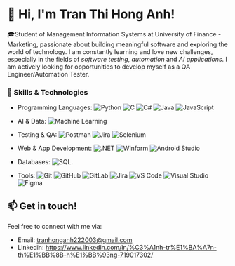 # 👋 Hi, I'm Tran Thi Hong Anh!

🎓Student of Management Information Systems at University of Finance - Marketing, passionate about building meaningful software and exploring the world of technology. I am constantly learning and love new challenges, especially in the fields of *software testing*, *automation* and *AI applications*. I am actively looking for opportunities to develop myself as a QA Engineer/Automation Tester.

### 🌟 Skills & Technologies
- Programming Languages: ![Python](https://img.shields.io/badge/Python-3776AB?style=flat&logo=python&logoColor=white) ![C](https://img.shields.io/badge/C-00599C?style=flat&logo=c&logoColor=white) ![C#](https://img.shields.io/badge/C%23-239120?style=flat&logo=c-sharp&logoColor=white) ![Java](https://img.shields.io/badge/Java-007396?style=flat&logo=java&logoColor=white) ![JavaScript](https://img.shields.io/badge/-JavaScript-black?style=flat-square&logo=javascript)

- AI & Data: ![Machine Learning](https://img.shields.io/badge/Machine%20Learning-FF6F00?style=flat) 

- Testing & QA: ![Postman](https://img.shields.io/badge/Postman-FF6C37?style=flat&logo=postman&logoColor=white) ![Jira](https://img.shields.io/badge/Jira-0052CC?style=flat&logo=jira&logoColor=white) ![Selenium](https://img.shields.io/badge/Selenium-43B02A?style=flat&logo=selenium&logoColor=white)

- Web & App Development: ![.NET](https://img.shields.io/badge/.NET-512BD4?style=flat&logo=dotnet&logoColor=white) ![Winform](https://img.shields.io/badge/WinForm-0078D6?style=flat) ![Android Studio](https://img.shields.io/badge/Android%20Studio-3DDC84?style=flat&logo=android-studio&logoColor=white)

- Databases: ![SQL](https://img.shields.io/badge/SQL-003B57?style=flat&logo=postgresql&logoColor=white).

- Tools: ![Git](https://img.shields.io/badge/Git-F05032?style=flat&logo=git&logoColor=white) ![GitHub](https://img.shields.io/badge/GitHub-181717?style=flat&logo=github&logoColor=white) ![GitLab](https://img.shields.io/badge/GitLab-FC6D26?style=flat&logo=gitlab&logoColor=white) ![Jira](https://img.shields.io/badge/Jira-0052CC?style=flat&logo=jira&logoColor=white) ![VS Code](https://img.shields.io/badge/VS%20Code-007ACC?style=flat&logo=visual-studio-code&logoColor=white) ![Visual Studio](https://img.shields.io/badge/Visual%20Studio-5C2D91?style=flat&logo=visual-studio&logoColor=white) ![Figma](https://img.shields.io/badge/Figma-F24E1E?style=flat&logo=figma&logoColor=white)

  
## 📫 Get in touch!
Feel free to connect with me via:
- Email: tranhonganh222003@gmail.com
- Linkedin: https://www.linkedin.com/in/%C3%A1nh-tr%E1%BA%A7n-th%E1%BB%8B-h%E1%BB%93ng-719017302/
